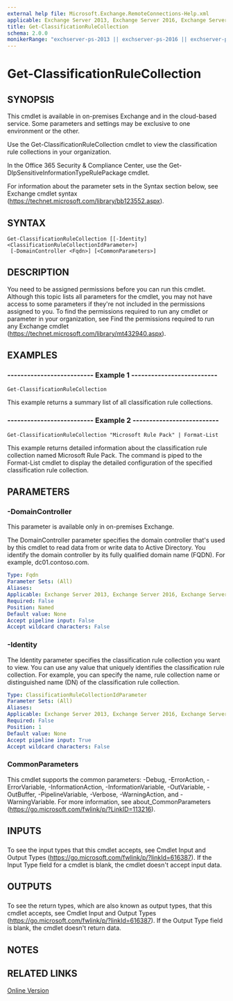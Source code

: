 ```yaml
---
external help file: Microsoft.Exchange.RemoteConnections-Help.xml
applicable: Exchange Server 2013, Exchange Server 2016, Exchange Server 2019, Exchange Online
title: Get-ClassificationRuleCollection
schema: 2.0.0
monikerRange: "exchserver-ps-2013 || exchserver-ps-2016 || exchserver-ps-2019 || exchonline-ps"
---
```


# Get-ClassificationRuleCollection

## SYNOPSIS
This cmdlet is available in on-premises Exchange and in the cloud-based service. Some parameters and settings may be exclusive to one environment or the other.

Use the Get-ClassificationRuleCollection cmdlet to view the classification rule collections in your organization.

In the Office 365 Security & Compliance Center, use the Get-DlpSensitiveInformationTypeRulePackage cmdlet.

For information about the parameter sets in the Syntax section below, see Exchange cmdlet syntax (https://technet.microsoft.com/library/bb123552.aspx).

## SYNTAX

```
Get-ClassificationRuleCollection [[-Identity] <ClassificationRuleCollectionIdParameter>]
 [-DomainController <Fqdn>] [<CommonParameters>]
```

## DESCRIPTION
You need to be assigned permissions before you can run this cmdlet. Although this topic lists all parameters for the cmdlet, you may not have access to some parameters if they're not included in the permissions assigned to you. To find the permissions required to run any cmdlet or parameter in your organization, see Find the permissions required to run any Exchange cmdlet (https://technet.microsoft.com/library/mt432940.aspx).

## EXAMPLES

### -------------------------- Example 1 --------------------------
```
Get-ClassificationRuleCollection
```

This example returns a summary list of all classification rule collections.

### -------------------------- Example 2 --------------------------
```
Get-ClassificationRuleCollection "Microsoft Rule Pack" | Format-List
```

This example returns detailed information about the classification rule collection named Microsoft Rule Pack. The command is piped to the Format-List cmdlet to display the detailed configuration of the specified classification rule collection.

## PARAMETERS

### -DomainController
This parameter is available only in on-premises Exchange.

The DomainController parameter specifies the domain controller that's used by this cmdlet to read data from or write data to Active Directory. You identify the domain controller by its fully qualified domain name (FQDN). For example, dc01.contoso.com.

```yaml
Type: Fqdn
Parameter Sets: (All)
Aliases:
Applicable: Exchange Server 2013, Exchange Server 2016, Exchange Server 2019
Required: False
Position: Named
Default value: None
Accept pipeline input: False
Accept wildcard characters: False
```

### -Identity
The Identity parameter specifies the classification rule collection you want to view. You can use any value that uniquely identifies the classification rule collection. For example, you can specify the name, rule collection name or distinguished name (DN) of the classification rule collection.

```yaml
Type: ClassificationRuleCollectionIdParameter
Parameter Sets: (All)
Aliases:
Applicable: Exchange Server 2013, Exchange Server 2016, Exchange Server 2019, Exchange Online
Required: False
Position: 1
Default value: None
Accept pipeline input: True
Accept wildcard characters: False
```

### CommonParameters
This cmdlet supports the common parameters: -Debug, -ErrorAction, -ErrorVariable, -InformationAction, -InformationVariable, -OutVariable, -OutBuffer, -PipelineVariable, -Verbose, -WarningAction, and -WarningVariable. For more information, see about_CommonParameters (https://go.microsoft.com/fwlink/p/?LinkID=113216).

## INPUTS

###  
To see the input types that this cmdlet accepts, see Cmdlet Input and Output Types (https://go.microsoft.com/fwlink/p/?linkId=616387). If the Input Type field for a cmdlet is blank, the cmdlet doesn't accept input data.

## OUTPUTS

###  
To see the return types, which are also known as output types, that this cmdlet accepts, see Cmdlet Input and Output Types (https://go.microsoft.com/fwlink/p/?linkId=616387). If the Output Type field is blank, the cmdlet doesn't return data.

## NOTES

## RELATED LINKS

[Online Version](https://technet.microsoft.com/library/bb740ed7-6af4-4053-ad9c-6688ca42b481.aspx)
